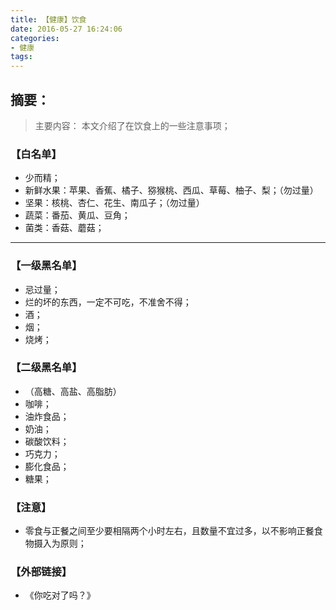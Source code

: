 ```yaml
---
title: 【健康】饮食
date: 2016-05-27 16:24:06
categories:
- 健康
tags:
---
```


## 摘要：
> 主要内容：
本文介绍了在饮食上的一些注意事项；


<!--more-->
### 【白名单】
- 少而精；
- 新鲜水果：苹果、香蕉、橘子、猕猴桃、西瓜、草莓、柚子、梨；（勿过量）
- 坚果：核桃、杏仁、花生、南瓜子；（勿过量）
- 蔬菜：番茄、黄瓜、豆角；
- 菌类：香菇、蘑菇；


---
### 【一级黑名单】
- 忌过量；
- 烂的坏的东西，一定不可吃，不准舍不得；
- 酒；
- 烟；
- 烧烤；

### 【二级黑名单】
- （高糖、高盐、高脂肪）
- 咖啡；
- 油炸食品；
- 奶油；
- 碳酸饮料；
- 巧克力；
- 膨化食品；
- 糖果；



### 【注意】
- 零食与正餐之间至少要相隔两个小时左右，且数量不宜过多，以不影响正餐食物摄入为原则；

### 【外部链接】
- 《你吃对了吗？》
